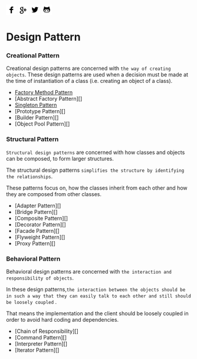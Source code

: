 [![facebook][1.1]][1]
[![google-plus][1.2]][2]
[![twitter][1.3]][3]
[![github][1.4]][4]

[1.1]: https://github.com/nagendramca2011/Scala/blob/master/social/facebook.png 
[1.2]: https://github.com/nagendramca2011/Scala/blob/master/social/google-plus.png
[1.3]: https://github.com/nagendramca2011/Scala/blob/master/social/twitter.png 
[1.4]: https://github.com/nagendramca2011/Scala/blob/master/social/github.png 

[1]: https://www.facebook.com/nagendramca4u
[2]: https://plus.google.com/u/0/107349924696808464956
[3]: https://twitter.com/nagendramca2011
[4]: https://github.com/nagendramca2011


Design Pattern
===============
### Creational Pattern

Creational design patterns are concerned with `the way of creating objects`. These design patterns are used when a decision must be made at the time of instantiation of a class (i.e. creating an object of a class).

* [Factory Method Pattern][]
* [Abstract Factory Pattern][]
* [Singleton Pattern][]
* [Prototype Pattern][]
* [Builder Pattern][]
* [Object Pool Pattern][]

### Structural Pattern

`Structural design patterns` are concerned with how classes and objects can be composed, to form larger structures.

The structural design patterns `simplifies the structure by identifying the relationships`.

These patterns focus on, how the classes inherit from each other and how they are composed from other classes.

* [Adapter Pattern][]
* [Bridge Pattern][]
* [Composite Pattern][]
* [Decorator Pattern][]
* [Facade Pattern][]
* [Flyweight Pattern][]
* [Proxy Pattern][]

### Behavioral Pattern

Behavioral design patterns are concerned with `the interaction and responsibility of objects`.

In these design patterns,`the interaction between the objects should be in such a way that they can easily talk to each other and still should be loosely coupled`
.

That means the implementation and the client should be loosely coupled in order to avoid hard coding and dependencies.

* [Chain of Responsibility][]
* [Command Pattern][]
* [Interpreter Pattern][]
* [Iterator Pattern][]


[Factory Method Pattern]:  https://github.com/nagendramca2011/java-design-patterns/blob/master/Factory%20Method%20Pattern.md
[Singleton Pattern]: https://github.com/nagendramca2011/java-design-patterns/blob/master/Singleton%20Pattern.md

